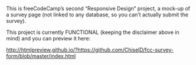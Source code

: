 This is freeCodeCamp’s second “Responsive Design” project, a mock-up of a survey page (not linked to any database, so you can’t actually submit the survey).

This project is currently FUNCTIONAL (keeping the disclaimer above in mind) and you can preview it here:

http://htmlpreview.github.io/?https://github.com/ChiselD/fcc-survey-form/blob/master/index.html
